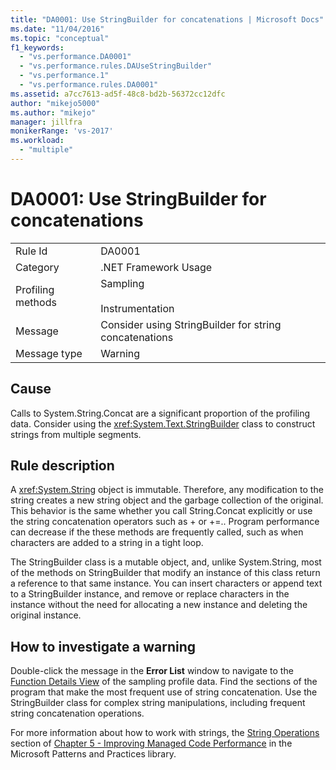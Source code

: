 ```yaml
---
title: "DA0001: Use StringBuilder for concatenations | Microsoft Docs"
ms.date: "11/04/2016"
ms.topic: "conceptual"
f1_keywords:
  - "vs.performance.DA0001"
  - "vs.performance.rules.DAUseStringBuilder"
  - "vs.performance.1"
  - "vs.performance.rules.DA0001"
ms.assetid: a7cc7613-ad5f-48c8-bd2b-56372cc12dfc
author: "mikejo5000"
ms.author: "mikejo"
manager: jillfra
monikerRange: 'vs-2017'
ms.workload:
  - "multiple"
---
```

# DA0001: Use StringBuilder for concatenations

|||
|-|-|
|Rule Id|DA0001|
|Category|.NET Framework Usage|
|Profiling methods|Sampling<br /><br /> Instrumentation|
|Message|Consider using StringBuilder for string concatenations|
|Message type|Warning|

## Cause
 Calls to System.String.Concat are a significant proportion of the profiling data. Consider using the <xref:System.Text.StringBuilder> class to construct strings from multiple segments.

## Rule description
 A <xref:System.String> object is immutable. Therefore, any modification to the string creates a new string object and the garbage collection of the original. This behavior is the same whether you call String.Concat explicitly or use the string concatenation operators such as + or +=.. Program performance can decrease if the these methods are frequently called, such as when characters are added to a string in a tight loop.

 The StringBuilder class is a mutable object, and, unlike System.String, most of the methods on StringBuilder that modify an instance of this class return a reference to that same instance. You can insert characters or append text to a StringBuilder instance, and remove or replace characters in the instance without the need for allocating a new instance and deleting the original instance.

## How to investigate a warning
 Double-click the message in the **Error List** window to navigate to the [Function Details View](../profiling/function-details-view.md) of the sampling profile data. Find the sections of the program that make the most frequent use of string concatenation. Use the StringBuilder class for complex string manipulations, including frequent string concatenation operations.

 For more information about how to work with strings, the [String Operations](/previous-versions/msp-n-p/ff647790(v=pandp.10)#scalenetchapt05_topic26) section of [Chapter 5 - Improving Managed Code Performance](/previous-versions/msp-n-p/ff647790(v=pandp.10)) in the Microsoft Patterns and Practices library.
